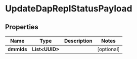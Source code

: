 

# UpdateDapReplStatusPayload


## Properties

Name | Type | Description | Notes
------------ | ------------- | ------------- | -------------
**dmmIds** | **List&lt;UUID&gt;** |  |  [optional]



